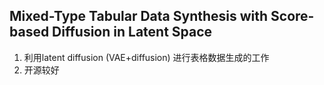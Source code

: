 ## Mixed-Type Tabular Data Synthesis with Score-based Diffusion in Latent Space
1. 利用latent diffusion (VAE+diffusion) 进行表格数据生成的工作
2. 开源较好